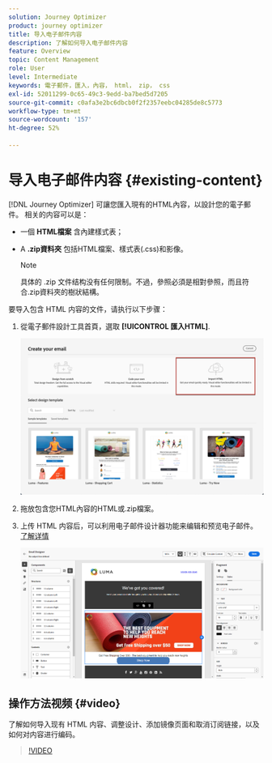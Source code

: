 ```yaml
---
solution: Journey Optimizer
product: journey optimizer
title: 导入电子邮件内容
description: 了解如何导入电子邮件内容
feature: Overview
topic: Content Management
role: User
level: Intermediate
keywords: 電子郵件，匯入，內容， html， zip， css
exl-id: 52011299-0c65-49c3-9edd-ba7bed5d7205
source-git-commit: c0afa3e2bc6dbcb0f2f2357eebc04285de8c5773
workflow-type: tm+mt
source-wordcount: '157'
ht-degree: 52%

---
```


# 导入电子邮件内容 {#existing-content}

[!DNL Journey Optimizer] 可讓您匯入現有的HTML內容，以設計您的電子郵件。 相关的内容可以是：

* 一個 **HTML檔案** 含內建樣式表；
* A **.zip資料夾** 包括HTML檔案、樣式表(.css)和影像。

   >[!NOTE]
   >
   >具体的 .zip 文件结构没有任何限制。不過，參照必須是相對參照，而且符合.zip資料夾的樹狀結構。

要导入包含 HTML 内容的文件，请执行以下步骤：

1. 從電子郵件設計工具首頁，選取 **[!UICONTROL 匯入HTML]**.

   ![](assets/import-html_2.png)

1. 拖放包含您HTML內容的HTML或.zip檔案。

1. 上传 HTML 内容后，可以利用电子邮件设计器功能来编辑和预览电子邮件。[了解详情](content-from-scratch.md)

   ![](assets/html-imported.png)

## 操作方法视频 {#video}

了解如何导入现有 HTML 内容、调整设计、添加镜像页面和取消订阅链接，以及如何对内容进行编码。

>[!VIDEO](https://video.tv.adobe.com/v/334102?quality=12)
